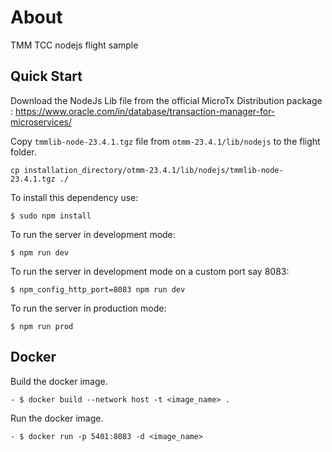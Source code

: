 # About

TMM TCC nodejs flight sample

## Quick Start

Download the NodeJs Lib file from the official MicroTx Distribution package : https://www.oracle.com/in/database/transaction-manager-for-microservices/

Copy `tmmlib-node-23.4.1.tgz` file from `otmm-23.4.1/lib/nodejs` to the flight folder.

```
cp installation_directory/otmm-23.4.1/lib/nodejs/tmmlib-node-23.4.1.tgz ./
```

To install this dependency use:

```
$ sudo npm install
```

To run the server in development mode:

```
$ npm run dev
```

To run the server in development mode on a custom port say 8083:

```
$ npm_config_http_port=8083 npm run dev
```

To run the server in production mode:

```
$ npm run prod
```


## Docker

Build the docker image.

```
- $ docker build --network host -t <image_name> .
```

Run the docker image.

```
- $ docker run -p 5401:8083 -d <image_name>
```